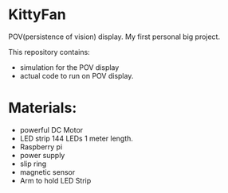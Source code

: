# KittyFan
POV(persistence of vision) display. My first personal big project.

This repository contains:
- simulation for the POV display
- actual code to run on POV display.

# Materials:
- powerful DC Motor
- LED strip 144 LEDs 1 meter length.
- Raspberry pi
- power supply
- slip ring
- magnetic sensor
- Arm to hold LED Strip
